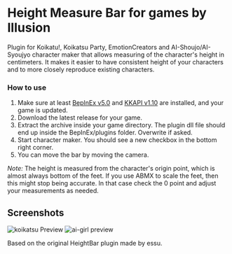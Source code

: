 # Height Measure Bar for games by Illusion
Plugin for Koikatu!, Koikatsu Party, EmotionCreators and AI-Shoujo/AI-Syoujyo character maker that allows measuring of the character's height in centimeters. It makes it easier to have consistent height of your characters and to more closely reproduce existing characters.

### How to use
1. Make sure at least [BepInEx v5.0](https://github.com/BepInEx/BepInEx) and [KKAPI v1.10](https://github.com/ManlyMarco/KKAPI) are installed, and your game is updated.
2. Download the latest release for your game.
3. Extract the archive inside your game directory. The plugin dll file should end up inside the BepInEx/plugins folder. Overwrite if asked.
4. Start character maker. You should see a new checkbox in the bottom right corner.
5. You can move the bar by moving the camera.

*Note:* The height is measured from the character's origin point, which is almost always bottom of the feet. If you use ABMX to scale the feet, then this might stop being accurate. In that case check the 0 point and adjust your measurements as needed.

## Screenshots
![koikatsu Preview](https://user-images.githubusercontent.com/39247311/66871566-32f36e00-efa4-11e9-8625-ddf9c0fcd8a7.png)
![ai-girl preview](https://user-images.githubusercontent.com/39247311/70565200-dd95a080-1b91-11ea-8a2d-02cbe324b018.PNG)

Based on the original HeightBar plugin made by essu.
